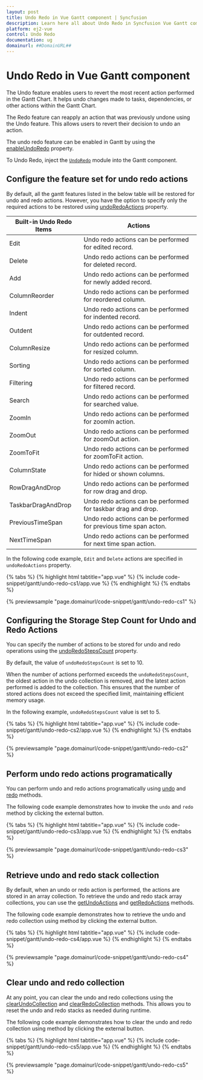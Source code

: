 ```yaml
---
layout: post
title: Undo Redo in Vue Gantt component | Syncfusion
description: Learn here all about Undo Redo in Syncfusion Vue Gantt component of Syncfusion Essential JS 2 and more.
platform: ej2-vue
control: Undo Redo 
documentation: ug
domainurl: ##DomainURL##
---
```


# Undo Redo in Vue Gantt component

The Undo feature enables users to revert the most recent action performed in the Gantt Chart. It helps undo changes made to tasks, dependencies, or other actions within the Gantt Chart.

The Redo feature can reapply an action that was previously undone using the Undo feature. This allows users to revert their decision to undo an action.

The undo redo feature can be enabled in Gantt by using the [enableUndoRedo](https://ej2.syncfusion.com/vue/documentation/api/gantt/#enableundoredo) property.

To Undo Redo, inject the [`UndoRedo`](https://ej2.syncfusion.com/vue/documentation/api/gantt/#undoredomodule) module into the Gantt component.

## Configure the feature set for undo redo actions

By default, all the gantt features listed in the below table will be restored for undo and redo actions. However, you have the option to specify only the required actions to be restored using [undoRedoActions](https://ej2.syncfusion.com/vue/documentation/api/gantt/#undoredoactions) property.

| Built-in Undo Redo Items | Actions |
|------------------------|---------|
| Edit | Undo redo actions can be performed for edited record.|
| Delete | Undo redo actions can be performed for deleted record.|
| Add | Undo redo actions can be performed for newly added record.|
| ColumnReorder | Undo redo actions can be performed for reordered column.|
| Indent | Undo redo actions can be performed for indented record.|
| Outdent | Undo redo actions can be performed for outdented record.|
| ColumnResize | Undo redo actions can be performed for resized column.|
| Sorting | Undo redo actions can be performed for sorted column.|
| Filtering | Undo redo actions can be performed for filtered record.|
| Search | Undo redo actions can be performed for searched value.|
| ZoomIn | Undo redo actions can be performed for zoomIn action.|
| ZoomOut | Undo redo actions can be performed for zoomOut action.|
| ZoomToFit | Undo redo actions can be performed for zoomToFit action.|
| ColumnState | Undo redo actions can be performed for hided or shown columns.|
| RowDragAndDrop | Undo redo actions can be performed for row drag and drop.|
| TaskbarDragAndDrop |  Undo redo actions can be performed for taskbar drag and drop.|
| PreviousTimeSpan | Undo redo actions can be performed for previous time span acton.|
| NextTimeSpan | Undo redo actions can be performed for next time span action.|

In the following code example, `Edit` and `Delete` actions are specified in `undoRedoActions` property.

{% tabs %}
{% highlight html tabtitle="app.vue" %}
{% include code-snippet/gantt/undo-redo-cs1/app.vue %}
{% endhighlight %}
{% endtabs %}
        
{% previewsample "page.domainurl/code-snippet/gantt/undo-redo-cs1" %}

## Configuring the Storage Step Count for Undo and Redo Actions

You can specify the number of actions to be stored for undo and redo operations using the [undoRedoStepsCount](https://ej2.syncfusion.com/vue/documentation/api/gantt/#undoredostepscount) property.

By default, the value of `undoRedoStepsCount` is set to 10.

When the number of actions performed exceeds the `undoRedoStepsCount`, the oldest action in the undo collection is removed, and the latest action performed is added to the collection. This ensures that the number of stored actions does not exceed the specified limit, maintaining efficient memory usage.

In the following example, `undoRedoStepsCount` value is set to 5.

{% tabs %}
{% highlight html tabtitle="app.vue" %}
{% include code-snippet/gantt/undo-redo-cs2/app.vue %}
{% endhighlight %}
{% endtabs %}
        
{% previewsample "page.domainurl/code-snippet/gantt/undo-redo-cs2" %}

## Perform undo redo actions programatically

You can perform undo and redo actions programatically using [undo](https://ej2.syncfusion.com/vue/documentation/api/gantt/#undo) and [redo](https://ej2.syncfusion.com/vue/documentation/api/gantt/#redo) methods.

The following code example demonstrates how to invoke the `undo` and `redo` method by clicking the external button.

{% tabs %}
{% highlight html tabtitle="app.vue" %}
{% include code-snippet/gantt/undo-redo-cs3/app.vue %}
{% endhighlight %}
{% endtabs %}
        
{% previewsample "page.domainurl/code-snippet/gantt/undo-redo-cs3" %}

## Retrieve undo and redo stack collection

By default, when an undo or redo action is performed, the actions are stored in an array collection. To retrieve the undo and redo stack array collections, you can use the [getUndoActions](https://ej2.syncfusion.com/vue/documentation/api/gantt/#getundoactions) and [getRedoActions](https://ej2.syncfusion.com/vue/documentation/api/gantt/#getredoactions) methods.

The following code example demonstrates how to retrieve the undo and redo collection using method by clicking the external button.

{% tabs %}
{% highlight html tabtitle="app.vue" %}
{% include code-snippet/gantt/undo-redo-cs4/app.vue %}
{% endhighlight %}
{% endtabs %}
        
{% previewsample "page.domainurl/code-snippet/gantt/undo-redo-cs4" %}

## Clear undo and redo collection

At any point, you can clear the undo and redo collections using the [clearUndoCollection](https://ej2.syncfusion.com/vue/documentation/api/gantt/#clearundocollection) and [clearRedoCollection](https://ej2.syncfusion.com/vue/documentation/api/gantt/#clearredocollection) methods. This allows you to reset the undo and redo stacks as needed during runtime.

The following code example demonstrates how to clear the undo and redo collection using method by clicking the external button.

{% tabs %}
{% highlight html tabtitle="app.vue" %}
{% include code-snippet/gantt/undo-redo-cs5/app.vue %}
{% endhighlight %}
{% endtabs %}
        
{% previewsample "page.domainurl/code-snippet/gantt/undo-redo-cs5" %}
